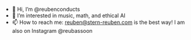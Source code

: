 - 👋 Hi, I’m @reubenconducts
- 👀 I’m interested in music, math, and ethical AI
- 📫 How to reach me: reuben@stern-reuben.com is the best way! I am also on Instagram @reubassoon
<!---
reubenconducts/reubenconducts is a ✨ special ✨ repository because its `README.md` (this file) appears on your GitHub profile.
You can click the Preview link to take a look at your changes.
--->
